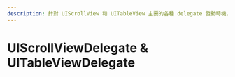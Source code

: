 ```yaml
---
description: 針對 UIScrollView 和 UITableView 主要的各種 delegate 發動時機，做說明
---
```


# UIScrollViewDelegate & UITableViewDelegate

